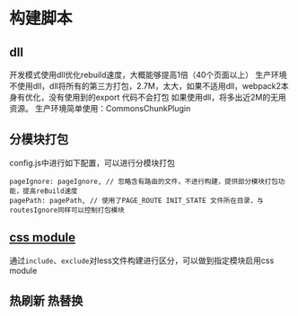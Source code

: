 # 构建脚本

## dll
开发模式使用dll优化rebuild速度，大概能够提高1倍（40个页面以上）
生产环境不使用dll，dll将所有的第三方打包，2.7M，太大，如果不适用dll，webpack2本身有优化，没有使用到的export 代码不会打包
如果使用dll，将多出近2M的无用资源。
生产环境简单使用：CommonsChunkPlugin

## 分模块打包
config.js中进行如下配置，可以进行分模块打包
```
pageIgnore: pageIgnore, // 忽略含有路由的文件，不进行构建，提供部分模块打包功能，提高reBuild速度
pagePath: pagePath, // 使用了PAGE_ROUTE INIT_STATE 文件所在目录，与routesIgnore同样可以控制打包模块
```

## [css module](https://github.com/webpack-contrib/css-loader)
通过`include`、`exclude`对less文件构建进行区分，可以做到指定模块启用css module

## 热刷新 热替换
